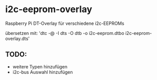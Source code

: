 # i2c-eeprom-overlay
Raspberry Pi DT-Overlay für verschiedene i2c-EEPROMs

übersetzen mit: 'dtc -@ -I dts -O dtb -o i2c-eeprom.dtbo i2c-eeprom-overlay.dts'

## TODO:
+ weitere Typen hinzufügen
+ i2c-bus Auswahl hinzufügen
